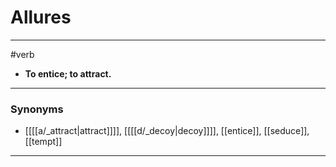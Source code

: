 # Allures
---
#verb
- **To entice; to attract.**
---
### Synonyms
- [[[[a/_attract|attract]]]], [[[[d/_decoy|decoy]]]], [[entice]], [[seduce]], [[tempt]]
---
